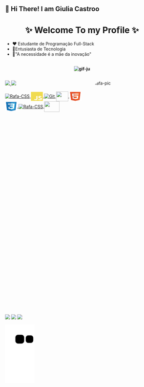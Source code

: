 ##  🎇 Hi There! I am Giulia Castroo

<h1 align="center"> ✨ Welcome To my Profile ✨</h1>

  
  - ♥ Estudante de Programação Full-Stack
  - 🤖Entusiasta de Tecnologia
  - 👾"A necessidade é a mãe da inovação"

##
<h4 align="center">
<img align="center"  height="250"  alt="gif-ju" src="https://media.giphy.com/media/NKEt9elQ5cR68/giphy.gif">


##

  <a href="https://github.com/GiuliaCastroo">
  <img height="170em" src="https://github-readme-stats.vercel.app/api?username=GiuliaCastroo&show_icons=true&theme=radical&include_all_commits=true&count_private=true"/>
  <img height="170em" src="https://github-readme-stats.vercel.app/api/top-langs/?username=GiuliaCastroo&layout=compact&langs_count=7&theme=radical"/> </h4>
               
  <img align="right" alt="Rafa-pic" height="230"  width="230"  style="border-radius:55px;" src="https://media.giphy.com/media/9xu0njpOh25X1TPz42/giphy.gif">
  
 
</div>

<div style="display: inline_block"><br>
   <img align="center" alt="Rafa-CSS" height="30" width="40" src="https://cdn.jsdelivr.net/gh/devicons/devicon/icons/java/java-original.svg">
  <img align="center" alt="Rafa-Js" height="30" width="40" src="https://raw.githubusercontent.com/devicons/devicon/master/icons/javascript/javascript-plain.svg">
  <img align="center" alt="Git" height="40" width="40" src="https://cdn.jsdelivr.net/gh/devicons/devicon/icons/git/git-plain.svg"/>
  <img align="center" alt"angular" height="32" width="40" src="https://cdn.jsdelivr.net/gh/devicons/devicon/icons/angularjs/angularjs-plain.svg"/>
  <img align="center" alt="Rafa-HTML" height="30" width="40" src="https://raw.githubusercontent.com/devicons/devicon/master/icons/html5/html5-original.svg">
  <img align="center" alt="Rafa-CSS" height="30" width="40" src="https://raw.githubusercontent.com/devicons/devicon/master/icons/css3/css3-original.svg">
  <img align="center" alt="Rafa-CSS" height="30" width="40" src="https://cdn.jsdelivr.net/gh/devicons/devicon/icons/mysql/mysql-plain-wordmark.svg">
  <img align="center" alt"spring" height="35" width="50" src="https://cdn.jsdelivr.net/gh/devicons/devicon/icons/spring/spring-original.svg"/>
  <svg viewBox="0 0 128 128">
 
 
</div>
  
  ##
  
  <div>
 
  <a href="https://www.instagram.com/callme_castro/" target="_blank"><img src="https://img.shields.io/badge/-Instagram-%23E4405F?style=for-the-badge&logo=instagram&logoColor=white" target="_blank"></a>
 <a href="   " target="_blank"><img src="https://img.shields.io/badge/Discord-7289DA?style=for-the-badge&logo=discord&logoColor=white" target="_blank"></a> 
  <a href="https://www.linkedin.com/in/maria-giulia-castro-49485a1b3/" target="_blank"><img src="https://img.shields.io/badge/-LinkedIn-%230077B5?style=for-the-badge&logo=linkedin&logoColor=white" target="_blank"></a> 
 
  
  
  ![Snake animation](https://github.com/GiuliaCastroo/GiuliaCastroo/blob/output/github-contribution-grid-snake.svg)
    
  </div>
  
  
  
  
  
  
  
  
  
  
  
  
  
  
  
  
  
  
  
